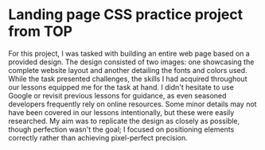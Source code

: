 # Landing page CSS practice project from TOP 

For this project, I was tasked with building an entire web page based on a provided design. The design consisted of two images: one showcasing the complete website layout and another detailing the fonts and colors used. While the task presented challenges, the skills I had acquired throughout our lessons equipped me for the task at hand. I didn't hesitate to use Google or revisit previous lessons for guidance, as even seasoned developers frequently rely on online resources. Some minor details may not have been covered in our lessons intentionally, but these were easily researched. My aim was to replicate the design as closely as possible, though perfection wasn't the goal; I focused on positioning elements correctly rather than achieving pixel-perfect precision.

